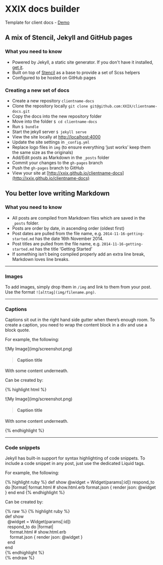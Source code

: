 # XXIX docs builder
Template for client docs - [Demo](http://xxix.github.io/xxix-docs/)


## A mix of Stencil, Jekyll and GitHub pages

### What you need to know

+ Powered by Jekyll, a static site generator. If you don't have it installed, [get it](http://jekyllrb.com/).
+ Built on top of [Stencil](http://github.com/micdijkstra/stencil) as a base to provide a set of Scss helpers
+ Configured to be hosted on GitHub pages

### Creating a new set of docs
+ Create a new repository `clientname-docs`
+ Clone the repository locally `git clone git@github.com:XXIX/clientname-docs.git`
+ Copy the docs into the new repository folder
+ Move into the folder `$ cd clientname-docs`
+ Run `$ bundle`
+ Start the jekyll server `$ jekyll serve`
+ View the site locally at [http://localhost:4000](http://localhost:4000)
+ Update the site settings in `_config.yml`
+ Replace logo files in `img` (to ensure everything ‘just works’ keep them the same size as the originals)
+ Add/Edit posts as Markdown in the `_posts` folder
+ Commit your changes to the `gh-pages` branch
+ Push the `gh-pages` branch to GitHub
+ View your site at [http://xxix.github.io/clientname-docs](http://xxix.github.io/clientname-docs)

## You better love writing Markdown

### What you need to know
+ All posts are compiled from Markdown files which are saved in the `_posts` folder.
+ Posts are order by date, in ascending order (oldest first)
+ Post dates are pulled from the file name, e.g. `2014-11-16-getting-started.md` has the date 16th November 2014.
+ Post titles are pulled from the file name, e.g. `2014-11-16-getting-started.md` has the title ‘Getting Started’
+ If something isn’t being compiled properly add an extra line break, Markdown loves line breaks.

***

### Images

To add images, simply drop them in `/img` and link to them from your post. Use the format `![alttag](img/filename.png)`.

***

### Captions

Captions sit out in the right hand side gutter when there’s enough room. To create a caption, you need to wrap the content block in a div and use a block quote.

For example, the following:

<div markdown="1">
  ![My Image](img/screenshot.png)

> #### Caption title  
With some content underneath.
</div>

Can be created by:

{% highlight html %}
<div markdown="1">
  ![My Image](img/screenshot.png)

> #### Caption title  
With some content underneath.
</div>
{% endhighlight %}

***

### Code snippets

Jekyll has built-in support for syntax highlighting of code snippets. To include a code snippet in any post, just use the dedicated Liquid tags.

For example, the following:

{% highlight ruby %}
def show
  @widget = Widget(params[:id])
  respond_to do |format|
    format.html # show.html.erb
    format.json { render json: @widget }
  end
end
{% endhighlight %}

Can be created by:

{% raw %}
{% highlight ruby %}  
def show  
&nbsp;&nbsp;@widget = Widget(params[:id])  
&nbsp;&nbsp;respond_to do |format|  
&nbsp;&nbsp;&nbsp;&nbsp;format.html # show.html.erb  
&nbsp;&nbsp;&nbsp;&nbsp;format.json { render json: @widget }  
&nbsp;&nbsp;end  
end  
{% endhighlight %}  
{% endraw %}

